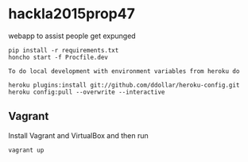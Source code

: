 # hackla2015prop47
webapp to assist people get expunged

```
pip install -r requirements.txt
honcho start -f Procfile.dev
```

```
To do local development with environment variables from heroku do

heroku plugins:install git://github.com/ddollar/heroku-config.git
heroku config:pull --overwrite --interactive
```

## Vagrant

Install Vagrant and VirtualBox and then run

```
vagrant up
```

